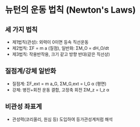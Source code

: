 # 뉴턴의 운동 법칙 (Newton's Laws)

## 세 가지 법칙
- 제1법칙(관성): 외력이 0이면 등속 직선운동
- 제2법칙: ΣF = m a (질점), 일반화: ΣM_O = dH_O/dt
- 제3법칙: 작용반작용, 크기 같고 방향 반대(같은 직선상)

## 질점계/강체 일반화
- 질점계: ΣF_ext = m a_G,  ΣM_G,ext = I_G α (평면)
- 강체: 병진+회전 운동 결합, 고정축 회전 ΣM_z = I_z α

## 비관성 좌표계
- 관성력(코리올리, 원심 등) 도입하여 등가관성계처럼 해석

